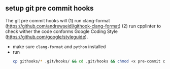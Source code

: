 ## setup git pre commit hooks

The git pre commit hooks will (1) run clang-format (https://github.com/andrewseidl/githook-clang-format) (2) run cpplinter to check wither the code conforms Google Coding Style (https://github.com/google/styleguide).


- make sure `clang-format` and `python` installed
- run 
  ```bash
  cp githooks/* .git/hooks/ && cd .git/hooks && chmod +x pre-commit clang-format.hook cpplint.hook cpplint.py && cd -
  ```
